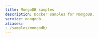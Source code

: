 ```yaml
---
title: MongoDB samples
description: Docker samples for MongoDB.
service: mongodb
aliases:
- /samples/mongodb/
---
```

